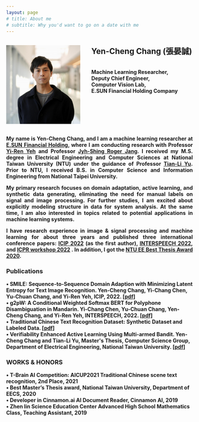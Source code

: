 ```yaml
---
layout: page
# title: About me
# subtitle: Why you'd want to go on a date with me
---
```


<b>
<img src="assets/img/IMG_20221223111328.jpg" align="left" width="200px" style="vertical-align:middle;margin:0px 30px 0px 0px" />
<h2>Yen-Cheng Chang (張晏誠)</h2><br />
Machine Learning Researcher,<br />
Deputy Chief Engineer,<br />
Computer Vision Lab,<br />
E.SUN Financial Holding Company<br />
<br clear="left"/>
<br />

<div style="text-align: justify"> 

My name is Yen-Cheng Chang, and I am a machine learning researcher at <a href="https://www.esunfhc.com/en">E.SUN Financial Holding</a>, where I am conducting research with Professor <a href="https://sites.google.com/site/yirenyeh/home">Yi-Ren Yeh</a> and Professor <a href="http://mirlab.org/jang/">Jyh-Shing Roger Jang</a>. I received my M.S. degree in Electrical Engineering and Computer Sciences at National Taiwan University (NTU) under the guidance of Professor <a href="https://www.ee.ntu.edu.tw/profile1.php?teacher_id=901166">Tian-Li Yu</a>. Prior to NTU, I received B.S. in Computer Science and Information Engineering from National Taipei University.

My primary research focuses on domain adaptation, active learning, and synthetic data generating, eliminating the need for manual labels on signal and image processing. For further studies, I am excited about explicitly modeling structure in data for system analysis. At the same time, I am also interested in topics related to potential applications in machine learning systems.

I have research experience in image & signal processing and machine learning for about three years and published three international conference papers: <a href="https://ieeexplore.ieee.org/document/9897599">ICIP 2022</a> (as the first author), <a href="https://www.isca-speech.org/archive/pdfs/interspeech_2022/chen22d_interspeech.pdf">INTERSPEECH 2022</a>, and <a href="https://www.semanticscholar.org/paper/Traditional-Chinese-Synthetic-Datasets-Verified-for-Chen-Chang/41684f5ae2e69e68f91f695a28d09b8c21bb1f57">ICPR workshop 2022</a> . In addition, I got the <a href="http://172.17.11.44:15871/cgi-bin/blockpage.cgi?ws-session=18446744072372217772">NTU EE Best Thesis Award 2020</a>.
<br />

</div>
<h3>Publications</h3>
• <b>SMILE: Sequence-to-Sequence Domain Adaption with Minimizing Latent Entropy for Text Image Recognition. Yen-Cheng Chang, Yi-Chang Chen, Yu-Chuan Chang, and Yi-Ren Yeh, ICIP, 2022. <a href="https://ieeexplore.ieee.org/document/9897599">[pdf]</a> <br />
• <b>g2pW: A Conditional Weighted Softmax BERT for Polyphone Disambiguation in Mandarin. Yi-Chang Chen, Yu-Chuan Chang, Yen-Cheng Chang, and Yi-Ren Yeh, INTERSPEECH, 2022. <a href="https://www.semanticscholar.org/paper/Traditional-Chinese-Synthetic-Datasets-Verified-for-Chen-Chang/41684f5ae2e69e68f91f695a28d09b8c21bb1f57">[pdf]</a> <br />
• <b>Traditional Chinese Text Recognition Dataset: Synthetic Dataset and Labeled Data. <a href="https://www.semanticscholar.org/paper/Traditional-Chinese-Synthetic-Datasets-Verified-for-Chen-Chang/41684f5ae2e69e68f91f695a28d09b8c21bb1f57">[pdf]</a> <br />
• <b>Verifiability Enhanced Active Learning Using Multi-armed Bandit. Yen-Cheng Chang and Tian-Li Yu, Master's Thesis, Computer Science Group, Department of Electrical Engineering, National Taiwan University. <a href="http://172.17.11.44:15871/cgi-bin/blockpage.cgi?ws-session=18446744072372217772">[pdf]</a> <br />

<!-- 
<h4>Preprints</h4>
* <b>Y.-W. Chen</b> and Y. Tsao, “INQSS: a speech intelligibility assessment model using a multi-task learning network,” arXiv preprint arXiv:2111.02585. <a href="https://arxiv.org/pdf/2111.02585.pdf">[pdf]</a> <br />
* <b>Y.-W. Chen</b>, K.-H. Hung, Y.-J. Li, A.C.-F. Kang, Y.-H. Lai, K.- C. Liu, S.-W. Fu, S.-S. Wang, and Y. Tsao, “CITISEN: a deep learning-based speech signal-processing mobile application,” arXiv preprint 
-->
</div>
<h3>WORKS & HONORS</h3>
• T-Brain AI Competition: AICUP2021 Traditional Chinese scene text recognition, 2nd Place, 2021<br />
• Best Master’s Thesis award, National Taiwan University, Department of EECS, 2020<br />
• Developer in Cinnamon.ai AI Document Reader, Cinnamon AI, 2019<br />
• Zhen lin Science Education Center Advanced High School Mathematics Class, Teaching Assistant, 2019<br />
